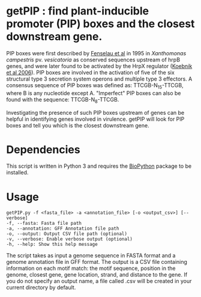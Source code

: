 # getPIP : find plant-inducible promoter (PIP) boxes and the closest downstream gene.

PIP boxes were first described by [Fenselau et al](https://doi.org/10.1094/mpmi-8-0845) in 1995 in *Xanthomonas campestris* pv. *vesicatoria* as conserved sequences upstream of hrpB genes, and were later found to be activated by the HrpX regulator ([Koebnik et al 2006](https://doi.org/10.1128/JB.00795-06)). PIP boxes are involved in the activation of five of the six structural type 3 secretion system operons and multiple type 3 effectors. A consensus sequence of PIP boxes was defined as: TTCGB-N<sub>15</sub>-TTCGB, where B is any nucleotide except A. "Imperfect" PIP boxes can also be found with the sequence: TTCGB-N<sub>8</sub>-TTCGB.

Investigating the presence of such PIP boxes upstream of genes can be helpful in identifying genes involved in virulence. getPIP will look for PIP boxes and tell you which is the closest downstream gene.

# Dependencies
This script is written in Python 3 and requires the [BioPython](https://biopython.org/wiki/Download)  package to be installed.

# Usage

```
getPIP.py -f <fasta_file> -a <annotation_file> [-o <output_csv>] [--verbose]
-f, --fasta: Fasta file path
-a, --annotation: GFF Annotation file path
-o, --output: Output CSV file path (optional)
-v, --verbose: Enable verbose output (optional)
-h, --help: Show this help message
```

The script takes as input a genome sequence in FASTA format and a genome annotation file in GFF format. The output is a CSV file containing information on each motif match: the motif sequence, position in the genome, closest gene, gene location, strand, and distance to the gene. If you do not specify an output name, a file called <your fasta file name>.csv will be created in your current directory by default.
